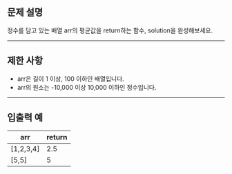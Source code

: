 ## 문제 설명

정수를 담고 있는 배열 arr의 평균값을 return하는 함수, solution을 완성해보세요.

---

## 제한 사항

- arr은 길이 1 이상, 100 이하인 배열입니다.
- arr의 원소는 -10,000 이상 10,000 이하인 정수입니다.

---

## 입출력 예
arr|return
|---|---|
[1,2,3,4]|2.5
[5,5]|5